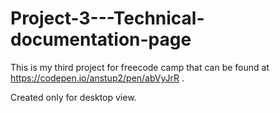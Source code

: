 # Project-3---Technical-documentation-page

This is my third project for freecode camp that can be found at https://codepen.io/anstup2/pen/abVyJrR .

Created only for desktop view.
